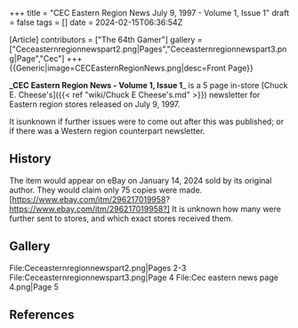 +++
title = "CEC Eastern Region News July 9, 1997 - Volume 1, Issue 1"
draft = false
tags = []
date = 2024-02-15T06:36:54Z

[Article]
contributors = ["The 64th Gamer"]
gallery = ["Ceceasternregionnewspart2.png|Pages","Ceceasternregionnewspart3.png|Page","Cec"]
+++
{{Generic|image=CECEasternRegionNews.png|desc=Front Page}}

**_CEC Eastern Region News - Volume 1, Issue 1**_ is a 5 page in-store [Chuck E. Cheese's]({{< ref "wiki/Chuck E Cheese's.md" >}}) newsletter for Eastern region stores released on July 9, 1997.

It isunknown if further issues were to come out after this was published; or if there was a Western region counterpart newsletter. 

## History ##
The item would appear on eBay on January 14, 2024 sold by its original author. They would claim only 75 copies were made.<ref>[https://www.ebay.com/itm/296217019958? https://www.ebay.com/itm/296217019958?]</ref> It is unknown how many were further sent to stores, and which exact stores received them.

## Gallery ##
<gallery>
File:Ceceasternregionnewspart2.png|Pages 2-3
File:Ceceasternregionnewspart3.png|Page 4
File:Cec eastern news page 4.png|Page 5
</gallery>

## References ##